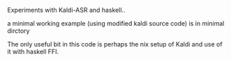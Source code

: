 Experiments with Kaldi-ASR and haskell..

a minimal working example (using modified kaldi source code) is in minimal dirctory

The only useful bit in this code is perhaps the nix setup of Kaldi and use of it with haskell FFI.
